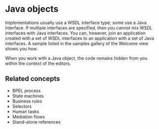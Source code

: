 <!-- image -->

# Java objects

Implementations usually use a WSDL interface type; some use a Java
interface. If multiple interfaces are specified, then you cannot mix
WSDL interfaces with Java interfaces.
You can, however, join an application created with a set of
WSDL interfaces to an application with a set of Java interfaces. A sample listed in the samples
gallery of the Welcome view shows you how.

When you work with a Java object,
the code remains hidden from you within the context of the editors.

## Related concepts

- BPEL process
- State machines
- Business rules
- Selectors
- Human tasks
- Mediation flows
- Stand-alone references
